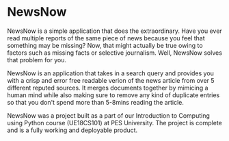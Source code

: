 # NewsNow
NewsNow is a simple application that does the extraordinary. Have you ever read multiple reports of the same piece of news because you feel that something may be missing? Now, that might actually be true owing to factors such as missing facts or selective journalism.
Well, NewsNow solves that problem for you.

NewsNow is an application that takes in a search query and provides you with a crisp and error free readable verion of the news article from over 5 different reputed sources. It merges documents together by mimicing a human mind while also making sure to remove any kind of duplicate entries so that you don't spend more than 5-8mins reading the article.


NewsNow was a project built as a part of our Introduction to Computing using Python course (UE18CS101) at PES University. The project is complete and is a fully working and deployable product.

